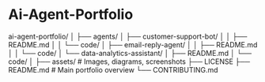 # Ai-Agent-Portfolio
ai-agent-portfolio/
│
├── agents/
│   ├── customer-support-bot/
│   │   ├── README.md
│   │   └── code/ 
│   ├── email-reply-agent/
│   │   ├── README.md
│   │   └── code/
│   └── data-analytics-assistant/
│       ├── README.md
│       └── code/
│
├── assets/       # Images, diagrams, screenshots
├── LICENSE
├── README.md     # Main portfolio overview
└── CONTRIBUTING.md
